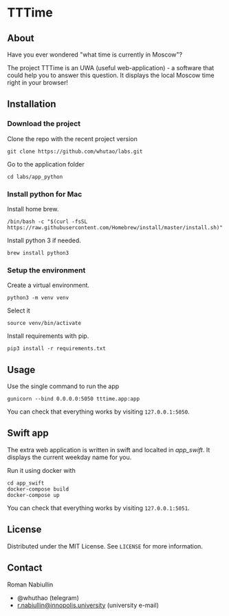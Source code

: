 # TTTime

## About

Have you ever wondered "what time is currently in Moscow"?

The project TTTime is an UWA (useful web-application) - a
software that could help you to answer this question.
It displays the local Moscow time right in your browser!

## Installation

### Download the project

Clone the repo with the recent project version

```commandline
git clone https://github.com/whutao/labs.git
```

Go to the application folder

```commandline
cd labs/app_python
```

### Install python for Mac

Install home brew.

```commandline
/bin/bash -c "$(curl -fsSL https://raw.githubusercontent.com/Homebrew/install/master/install.sh)"
```

Install python 3 if needed.

```commandline
brew install python3
```

### Setup the environment

Create a virtual environment.

```commandline
python3 -m venv venv
```

Select it

```commandline
source venv/bin/activate
```

Install requirements with pip.

```commandline
pip3 install -r requirements.txt
```

## Usage

Use the single command to run the app

```commandline
gunicorn --bind 0.0.0.0:5050 tttime.app:app
```

You can check that everything works by visiting `127.0.0.1:5050`.

## Swift app

The extra web application is written in swift and localted in *app_swift*.
It displays the current weekday name for you.

Run it using docker with

```commandline
cd app_swift
docker-compose build
docker-compose up
```

You can check that everything works by visiting `127.0.0.1:5051`.

## License

Distributed under the MIT License. See `LICENSE` for more information.

## Contact

Roman Nabiullin

- @whuthao (telegram)
- r.nabiullin@innopolis.university (university e-mail)
